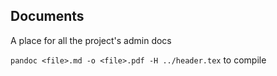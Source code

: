 ## Documents

A place for all the project's admin docs

`pandoc <file>.md -o <file>.pdf -H ../header.tex` to compile
